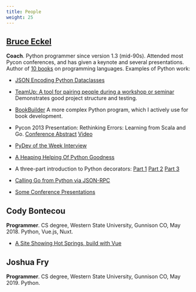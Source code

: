 ```yaml
---
title: People
weight: 25
---
```


[Bruce Eckel](https://www.mindviewllc.com/)
-------------------------------------------

**Coach**. Python programmer since version 1.3 (mid-90s). Attended most Pycon
conferences, and has given a keynote and several presentations. Author of
[10 books](https://www.mindviewllc.com/bibliography/) on programming languages.
Examples of Python work:

-   [JSON Encoding Python Dataclasses](https://www.bruceeckel.com/2018/09/16/json-encoding-python-dataclasses/)

-   [TeamUp: A tool for pairing people during a workshop or seminar](https://github.com/BruceEckel/TeamUp)
    Demonstrates good project structure and testing.

-   [BookBuilder](https://github.com/BruceEckel/BookBuilder) A more complex Python program, which
    I actively use for book development.

-   Pycon 2013 Presentation: Rethinking Errors: Learning from Scala and Go.
    [Conference Abstract](https://us.pycon.org/2013/schedule/presentation/52/)
    [Video](https://www.youtube.com/watch?v=REOL1AV_PCg)

-   [PyDev of the Week Interview](http://www.blog.pythonlibrary.org/2017/11/06/pydev-of-the-week-bruce-eckel/)

-   [A Heaping Helping Of Python Goodness](https://www.bruceeckel.com/2014/12/05/a-heaping-helping-of-python-goodness/)

-   A three-part introduction to Python decorators:
    [Part 1](https://www.artima.com/weblogs/viewpost.jsp?thread=240808)
    [Part 2](https://www.artima.com/weblogs/viewpost.jsp?thread=240845)
    [Part 3](https://www.artima.com/weblogs/viewpost.jsp?thread=241209)

-   [Calling Go from Python via JSON-RPC](https://www.artima.com/weblogs/viewpost.jsp?thread=333589)

-   [Some Conference Presentations](https://www.youtube.com/results?search_query=bruce+eckel+python)

Cody Bontecou
-------------

**Programmer**. CS degree, Western State University, Gunnison CO, May 2018. Python, Vue.js, Nuxt.

- [A Site Showing Hot Springs, build with Vue](https://www.hotspringers.org/)

Joshua Fry
----------

**Programmer**. CS degree, Western State University, Gunnison CO, May 2019. Python.
